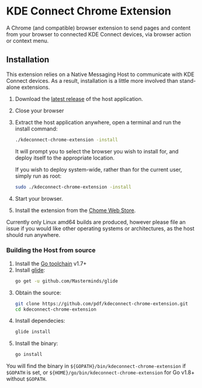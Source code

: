 # KDE Connect Chrome Extension

A Chrome (and compatible) browser extension to send pages and content from your
browser to connected KDE Connect devices, via browser action or context menu.

## Installation

This extension relies on a Native Messaging Host to communicate with KDE Connect
devices.  As a result, installation is a little more involved than stand-alone
extensions.

1. Download the [latest release](https://github.com/pdf/kdeconnect-chrome-extension/releases/latest) of the host application.
2. Close your browser
3. Extract the host application anywhere, open a terminal and run the install
   command:
   ```bash
   ./kdeconnect-chrome-extension -install
   ```
   It will prompt you to select the browser you wish to install for, and deploy
   itself to the appropriate location.

   If you wish to deploy system-wide, rather than for the current user, simply
   run as root:
   ```bash
   sudo ./kdeconnect-chrome-extension -install
   ```
4. Start your browser.
5. Install the extension from the [Chome Web Store](https://chrome.google.com/webstore/detail/kde-connect/ofmplbbfigookafjahpeepbggpofdhbo).

Currently only Linux amd64 builds are produced, however please file an issue if
you would like other operating systems or architectures, as the host should run
anywhere.

### Building the Host from source

1. Install the [Go toolchain](https://golang.org) v1.7+
2. Install [glide](https://github.com/Masterminds/glide):
   ```bash
   go get -u github.com/Masterminds/glide
   ```
3. Obtain the source:
   ```bash
   git clone https://github.com/pdf/kdeconnect-chrome-extension.git
   cd kdeconnect-chrome-extension
   ```
4. Install dependecies:
   ```bash
   glide install
   ```
5. Install the binary:
   ```bash
   go install
   ```

You will find the binary in `${GOPATH}/bin/kdeconnect-chrome-extension` if
`$GOPATH` is set, or `${HOME}/go/bin/kdeconnect-chrome-extension` for Go v1.8+
without `$GOPATH`.
